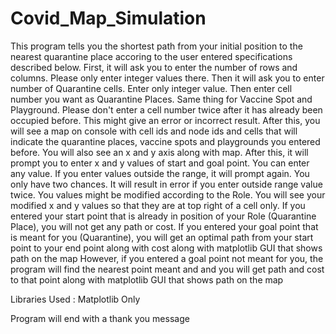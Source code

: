 # Covid_Map_Simulation
This program tells you the shortest path from your initial position
to the nearest quarantine place accoring to the user entered specifications
described below.
First, it will ask you to enter the number of rows and columns.
Please only enter integer values there.
Then it will ask you to enter number of Quarantine cells. Enter only
integer value.
Then enter cell number you want as Quarantine Places.
Same thing for Vaccine Spot and Playground.
Please don't enter a cell number twice after it has already been 
occupied before. This might give an error or incorrect result.
After this, you will see a map on console with cell ids and node ids and 
cells that will indicate the quarantine places, vaccine spots 
and playgrounds you entered before.
You will also see an x and y axis along with map.
After this, it will prompt you to enter x and y values of start and 
goal point. 
You can enter any value. If you enter values outside the range, it 
will prompt again. You only have two chances. It will result in 
error if you enter outside range value twice.
You values might be modified according to the Role.
You will see your modified x and y values so 
that they are at top right of a cell only.
If you entered your start point that is already in position of your 
Role (Quarantine Place), you will 
not get any path or cost.
If you entered your goal point that is meant for you (Quarantine),
you will get an optimal path from your 
start point to your end point along with cost along with matplotlib GUI
that shows path on the map
However, if you entered a goal point not meant for you, the program will
find the nearest point meant and and you will get path and cost to that
point along with matplotlib GUI that shows path on the map

Libraries Used : Matplotlib Only

Program will end with a thank you message

                                      
